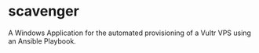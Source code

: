 # scavenger
A Windows Application for the automated provisioning of a Vultr VPS using an Ansible Playbook.